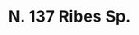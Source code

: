 ---
title: "N. 137 Ribes Sp."
permalink: "/edition/plant137/"
plant-name: "N. 137."
plant-number: "137"
plant-xml: "/assets/xml/plant137.xml"
plant-img1: "/assets/img/plant137_verso.jpg"
plant-img2: "/assets/img/plant137.jpg"
plant-title: "N. 137 Ribes Sp."
plant-taxon-link: "http://www.worldfloraonline.org/taxon/wfo-0000422807"
plant-taxon-content: "[Viburnum Opulus L.]"
layout: single-xml
---
